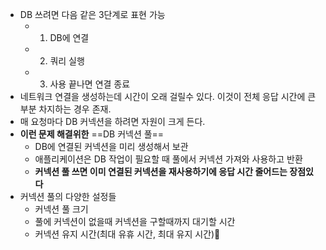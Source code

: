 - DB 쓰려면 다음 같은 3단계로 표현 가능
	- 1. DB에 연결
	- 2. 쿼리 실행
	- 3. 사용 끝나면 연결 종료
- 네트워크 연결을 생성하는데 시간이 오래 걸릴수 있다. 이것이 전체 응답 시간에 큰 부분 차지하는 경우 존재.
- 매 요청마다 DB 커넥션을 하려면 자원이 크게 든다.
- **이런 문제 해결위한** ==DB 커넥션 풀==
	- DB에 연결된 커넥션을 미리 생성해서 보관
	- 애플리케이션은 DB 작업이 필요할 때 풀에서 커넥션 가져와 사용하고 반환
	- **커넥션 풀 쓰면 이미 연결된 커넥션을 재사용하기에 응답 시간 줄어드는 장점있다**
- 커넥션 풀의 다양한 설정들
	- 커넥션 풀 크기
	- 풀에 커넥션이 없을때 커넥션을 구할때까지 대기할 시간
	- 커넥션 유지 시간(최대 유휴 시간, 최대 유지 시간)
